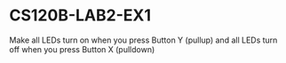 # CS120B-LAB2-EX1

Make all LEDs turn on when you press Button Y (pullup) and all LEDs turn off when you press Button X (pulldown)
